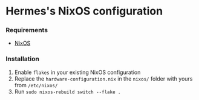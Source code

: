 # Hermes's NixOS configuration

### Requirements

- [NixOS](https://nixos.org/)

### Installation

1. Enable `flakes` in your existing NixOS configuration
2. Replace the `hardware-configuration.nix` in the `nixos/` folder with yours from `/etc/nixos/`
3. Run `sudo nixos-rebuild switch --flake .`
